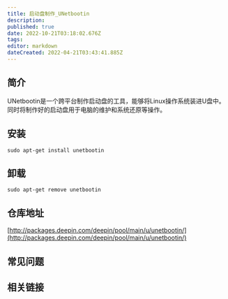 ```yaml
---
title: 启动盘制作_UNetbootin
description: 
published: true
date: 2022-10-21T03:18:02.676Z
tags: 
editor: markdown
dateCreated: 2022-04-21T03:43:41.885Z
---
```


## 简介

UNetbootin是一个跨平台制作启动盘的工具，能够将Linux操作系统装进U盘中。同时将制作好的启动盘用于电脑的维护和系统还原等操作。

## 安装

`sudo apt-get install unetbootin`

## 卸载

`sudo apt-get remove unetbootin`

## 仓库地址

[http://packages.deepin.com/deepin/pool/main/u/unetbootin/](http://packages.deepin.com/deepin/pool/main/u/unetbootin/)

## 常见问题

## 相关链接
